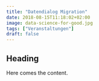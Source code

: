 ```yaml
---
title: "Datendialog Migration"
date: 2018-08-15T11:18:02+02:00
image: data-science-for-good.jpg
tags: ["Veranstaltungen"]
draft: false
---
```


## Heading

Here comes the content.